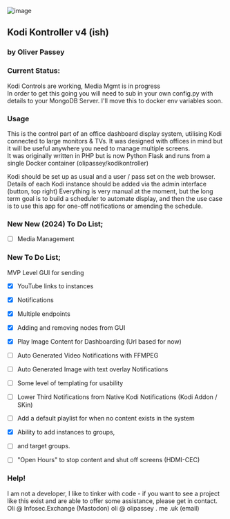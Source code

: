 ![image](https://github.com/OliPassey/kodikontroller/assets/7745805/590ae22c-3e01-493b-94eb-a289f560153d)
## Kodi Kontroller v4 (ish) 
### by Oliver Passey

### Current Status: 
Kodi Controls are working, Media Mgmt is in progress  
In order to get this going you will need to sub in your own config.py with details to your MongoDB Server. I'll move this to docker env variables soon.

### Usage 
This is the control part of an office dashboard display system, utilising Kodi connected to large monitors & TVs. It was designed with offices in mind but it will be useful anywhere you need to manage multiple screens.  
It was originally written in PHP but is now Python Flask and runs from a single Docker container (olipassey/kodikontroller)

Kodi should be set up as usual and a user / pass set on the web browser. Details of each Kodi instance should be added via the admin interface (button, top right)
Everything is very manual at the moment, but the long term goal is to build a scheduler to automate display, and then the use case is to use this app for one-off notifications or amending the schedule.

### New New (2024) To Do List;
- [ ] Media Management

### New To Do List;
MVP Level GUI for sending 
- [x] YouTube links to instances
- [x] Notifications
- [x] Multiple endpoints
- [x] Adding and removing nodes from GUI
- [x] Play Image Content for Dashboarding (Url based for now)
- [ ] Auto Generated Video Notifications with FFMPEG
- [ ] Auto Generated Image with text overlay Notifications
- [ ] Some level of templating for usability
- [ ] Lower Third Notifications from Native Kodi Notifications (Kodi Addon / SKin)
- [ ] Add a default playlist for when no content exists in the system
- [x] Ability to add instances to groups,
- [ ] and target groups.
- [ ] "Open Hours" to stop content and shut off screens (HDMI-CEC)



### Help!
I am not a developer, I like to tinker with code - if you want to see a project like this exist and are able to offer some assistance, please get in contact. Oli @ Infosec.Exchange (Mastodon) oli @ olipassey . me .uk (email)

